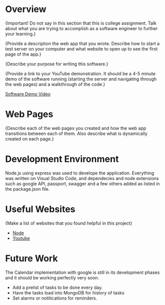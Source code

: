 # Overview

{Important!  Do not say in this section that this is college assignment.  Talk about what you are trying to accomplish as a software engineer to further your learning.}

{Provide a description the web app that you wrote. Describe how to start a test server on your computer and what website to open up to see the first page of the app.}

{Describe your purpose for writing this software.}

{Provide a link to your YouTube demonstration.  It should be a 4-5 minute demo of the software running (starting the server and navigating through the web pages) and a walkthrough of the code.}

[Software Demo Video](http://youtube.link.goes.here)

# Web Pages

{Describe each of the web pages you created and how the web app transitions between each of them.  Also describe what is dynamically created on each page.}

# Development Environment

Node.js using express was used to develope the application. Everything was written on Visual Studio Code, and dependecies and node extensions such as google API, passport, swagger and a few others added as listed in the package.json file.

# Useful Websites

{Make a list of websites that you found helpful in this project}
* [Node](https://nodejs.org/en)
* [Youtube](https://www.youtube.com/watch?v=Oe421EPjeBE)

# Future Work

The Calendar implementation with google is still in its development phases and it should be working perfectly very soon.
* Add a prelist of tasks to be done every day.
* Have the tasks load into MongoDB for history of tasks
* Set alarms or notitications for reminders.